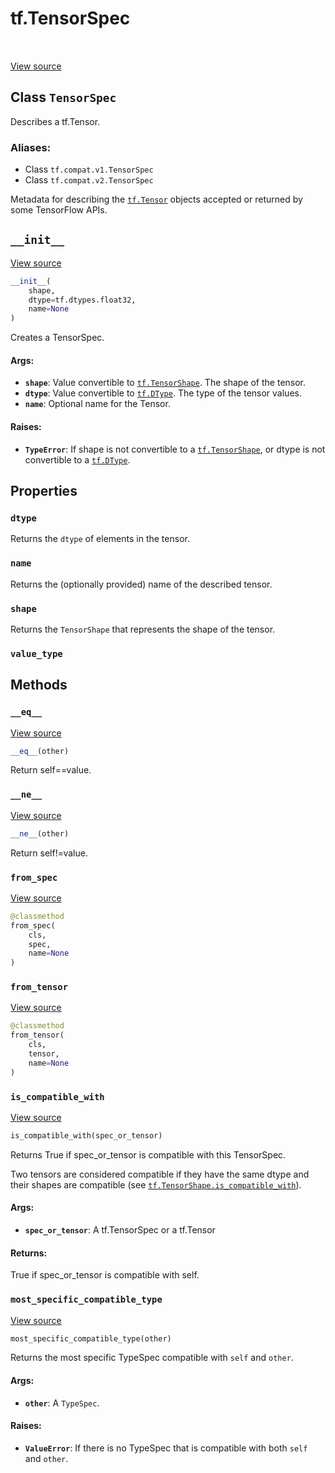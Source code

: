 <div itemscope itemtype="http://developers.google.com/ReferenceObject">
<meta itemprop="name" content="tf.TensorSpec" />
<meta itemprop="path" content="Stable" />
<meta itemprop="property" content="dtype"/>
<meta itemprop="property" content="name"/>
<meta itemprop="property" content="shape"/>
<meta itemprop="property" content="value_type"/>
<meta itemprop="property" content="__eq__"/>
<meta itemprop="property" content="__init__"/>
<meta itemprop="property" content="__ne__"/>
<meta itemprop="property" content="from_spec"/>
<meta itemprop="property" content="from_tensor"/>
<meta itemprop="property" content="is_compatible_with"/>
<meta itemprop="property" content="most_specific_compatible_type"/>
</div>

# tf.TensorSpec

<!-- Insert buttons -->

<table class="tfo-notebook-buttons tfo-api" align="left">
</table>

<a target="_blank" href="/code/stable/tensorflow/python/framework/tensor_spec.py">View source</a>



## Class `TensorSpec`

<!-- Start diff -->
Describes a tf.Tensor.



### Aliases:

* Class `tf.compat.v1.TensorSpec`
* Class `tf.compat.v2.TensorSpec`


<!-- Placeholder for "Used in" -->

Metadata for describing the <a href="../tf/Tensor.md"><code>tf.Tensor</code></a> objects accepted or returned
by some TensorFlow APIs.

<h2 id="__init__"><code>__init__</code></h2>

<a target="_blank" href="/code/stable/tensorflow/python/framework/tensor_spec.py">View source</a>

``` python
__init__(
    shape,
    dtype=tf.dtypes.float32,
    name=None
)
```

Creates a TensorSpec.


#### Args:


* <b>`shape`</b>: Value convertible to <a href="../tf/TensorShape.md"><code>tf.TensorShape</code></a>. The shape of the tensor.
* <b>`dtype`</b>: Value convertible to <a href="../tf/dtypes/DType.md"><code>tf.DType</code></a>. The type of the tensor values.
* <b>`name`</b>: Optional name for the Tensor.


#### Raises:


* <b>`TypeError`</b>: If shape is not convertible to a <a href="../tf/TensorShape.md"><code>tf.TensorShape</code></a>, or dtype is
  not convertible to a <a href="../tf/dtypes/DType.md"><code>tf.DType</code></a>.



## Properties

<h3 id="dtype"><code>dtype</code></h3>

Returns the `dtype` of elements in the tensor.


<h3 id="name"><code>name</code></h3>

Returns the (optionally provided) name of the described tensor.


<h3 id="shape"><code>shape</code></h3>

Returns the `TensorShape` that represents the shape of the tensor.


<h3 id="value_type"><code>value_type</code></h3>






## Methods

<h3 id="__eq__"><code>__eq__</code></h3>

<a target="_blank" href="/code/stable/tensorflow/python/framework/tensor_spec.py">View source</a>

``` python
__eq__(other)
```

Return self==value.


<h3 id="__ne__"><code>__ne__</code></h3>

<a target="_blank" href="/code/stable/tensorflow/python/framework/tensor_spec.py">View source</a>

``` python
__ne__(other)
```

Return self!=value.


<h3 id="from_spec"><code>from_spec</code></h3>

<a target="_blank" href="/code/stable/tensorflow/python/framework/tensor_spec.py">View source</a>

``` python
@classmethod
from_spec(
    cls,
    spec,
    name=None
)
```




<h3 id="from_tensor"><code>from_tensor</code></h3>

<a target="_blank" href="/code/stable/tensorflow/python/framework/tensor_spec.py">View source</a>

``` python
@classmethod
from_tensor(
    cls,
    tensor,
    name=None
)
```




<h3 id="is_compatible_with"><code>is_compatible_with</code></h3>

<a target="_blank" href="/code/stable/tensorflow/python/framework/tensor_spec.py">View source</a>

``` python
is_compatible_with(spec_or_tensor)
```

Returns True if spec_or_tensor is compatible with this TensorSpec.

Two tensors are considered compatible if they have the same dtype
and their shapes are compatible (see <a href="../tf/TensorShape.md#is_compatible_with"><code>tf.TensorShape.is_compatible_with</code></a>).

#### Args:


* <b>`spec_or_tensor`</b>: A tf.TensorSpec or a tf.Tensor


#### Returns:

True if spec_or_tensor is compatible with self.


<h3 id="most_specific_compatible_type"><code>most_specific_compatible_type</code></h3>

<a target="_blank" href="/code/stable/tensorflow/python/framework/tensor_spec.py">View source</a>

``` python
most_specific_compatible_type(other)
```

Returns the most specific TypeSpec compatible with `self` and `other`.


#### Args:


* <b>`other`</b>: A `TypeSpec`.


#### Raises:


* <b>`ValueError`</b>: If there is no TypeSpec that is compatible with both `self`
  and `other`.



